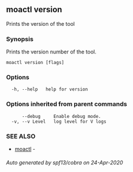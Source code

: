 ## moactl version

Prints the version of the tool

### Synopsis

Prints the version number of the tool.

```
moactl version [flags]
```

### Options

```
  -h, --help   help for version
```

### Options inherited from parent commands

```
      --debug     Enable debug mode.
  -v, --v Level   log level for V logs
```

### SEE ALSO

* [moactl](moactl.md)	 - 

###### Auto generated by spf13/cobra on 24-Apr-2020

